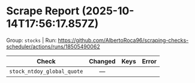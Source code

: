# Scrape Report (2025-10-14T17:56:17.857Z)

Group: `stocks`  |  Run: https://github.com/AlbertoRoca96/scraping-checks-scheduler/actions/runs/18505490062

| Check | Changed | Keys | Error |
|---|:---:|:--|:--|
| `stock_ntdoy_global_quote` | — |  |  |
